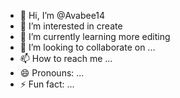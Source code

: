 - 👋 Hi, I’m @Avabee14
- 👀 I’m interested in create
- 🌱 I’m currently learning more editing
- 💞️ I’m looking to collaborate on ...
- 📫 How to reach me ...
- 😄 Pronouns: ...
- ⚡ Fun fact: ...

<!---
Avabee14/Avabee14 is a ✨ special ✨ repository because its `README.md` (this file) appears on your GitHub profile.
You can click the Preview link to take a look at your changes.
--->
